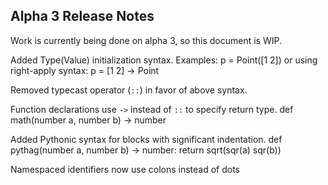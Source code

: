 
Alpha 3 Release Notes
---------------------

Work is currently being done on alpha 3, so this document is WIP.

Added Type(Value) initialization syntax. Examples:
   p = Point([1 2])
or using right-apply syntax:
   p = [1 2] -> Point

Removed typecast operator (`::`) in favor of above syntax.

Function declarations use `->` instead of `::` to specify return type.
    def math(number a, number b) -> number

Added Pythonic syntax for blocks with significant indentation.
    def pythag(number a, number b) -> number:
        return sqrt(sqr(a) sqr(b))

Namespaced identifiers now use colons instead of dots
